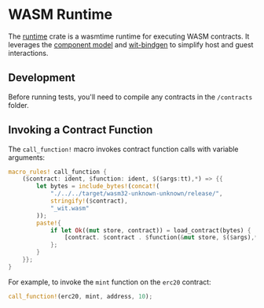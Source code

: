 # WASM Runtime

The [runtime](runtime) crate is a wasmtime runtime for executing WASM contracts.
It leverages the [component model](https://github.com/WebAssembly/component-model) and [wit-bindgen](https://github.com/bytecodealliance/wit-bindgen) to simplify host and guest interactions.

## Development

Before running tests, you'll need to compile any contracts in the `/contracts` folder.

## Invoking a Contract Function

The `call_function!` macro invokes contract function calls with variable arguments:

```rust
macro_rules! call_function {
    ($contract: ident, $function: ident, $($args:tt),*) => {{
        let bytes = include_bytes!(concat!(
            "./../../target/wasm32-unknown-unknown/release/",
            stringify!($contract),
            "_wit.wasm"
        ));
        paste!{
            if let Ok((mut store, contract)) = load_contract(bytes) {
                [contract. $contract . $function(&mut store, $($args),*)];
            };
        }
    }};
}
```

For example, to invoke the `mint` function on the `erc20` contract:

```rust
call_function!(erc20, mint, address, 10);
```